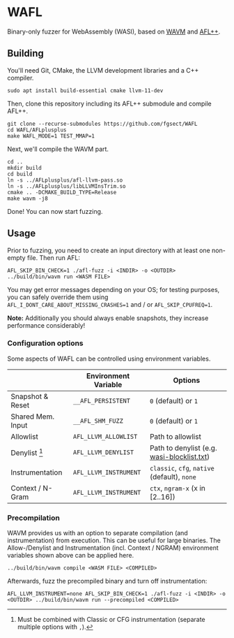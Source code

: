 
# WAFL

Binary-only fuzzer for WebAssembly (WASI), based on [WAVM](https://github.com/WAVM/WAVM)
and [AFL++](https://github.com/AFLplusplus/AFLplusplus).

## Building

You'll need Git, CMake, the LLVM development libraries and a C++ compiler.
```
sudo apt install build-essential cmake llvm-11-dev 
```
Then, clone this repository including its AFL++ submodule and compile AFL++.
```
git clone --recurse-submodules https://github.com/fgsect/WAFL
cd WAFL/AFLplusplus
make WAFL_MODE=1 TEST_MMAP=1
```
Next, we'll compile the WAVM part.
```
cd ..
mkdir build
cd build
ln -s ../AFLplusplus/afl-llvm-pass.so
ln -s ../AFLplusplus/libLLVMInsTrim.so
cmake .. -DCMAKE_BUILD_TYPE=Release
make wavm -j8
```
Done! You can now start fuzzing.

## Usage

Prior to fuzzing, you need to create an input directory with at least one
non-empty file. Then run AFL:
```
AFL_SKIP_BIN_CHECK=1 ./afl-fuzz -i <INDIR> -o <OUTDIR> ../build/bin/wavm run <WASM FILE>
```
You may get error messages depending on your OS;
for testing purposes, you can safely override them using
`AFL_I_DONT_CARE_ABOUT_MISSING_CRASHES=1` and / or `AFL_SKIP_CPUFREQ=1`.

**Note:** Additionally you should always enable snapshots, they increase
performance considerably!

### Configuration options

Some aspects of WAFL can be controlled using environment variables.

|                   | Environment Variable  | Options                         | 
|-------------------|-----------------------|---------------------------------|
| Snapshot & Reset  | `__AFL_PERSISTENT`    | `0` (default) or `1`            |
| Shared Mem. Input | `__AFL_SHM_FUZZ`      | `0` (default) or `1`            |
| Allowlist         | `AFL_LLVM_ALLOWLIST`  | Path to allowlist               |
| Denylist [^1]     | `AFL_LLVM_DENYLIST`   | Path to denylist (e.g. [wasi-blocklist.txt](wasi-blocklist.txt)) |
| Instrumentation   | `AFL_LLVM_INSTRUMENT` | `classic`, `cfg`, `native` (default), `none` |
| Context / N-Gram  | `AFL_LLVM_INSTRUMENT` | `ctx`, `ngram-x` (x in [2..16]) |

[^1]: Must be combined with Classic or CFG instrumentation
(separate multiple options with `,`).

### Precompilation

WAVM provides us with an option to separate compilation (and instrumentation)
from execution. This can be useful for large binaries.
The Allow-/Denylist and Instrumentation (incl. Context / NGRAM) environment
variables shown above can be applied here.
```
../build/bin/wavm compile <WASM FILE> <COMPILED>
```
Afterwards, fuzz the precompiled binary and turn off instrumentation:
```
AFL_LLVM_INSTRUMENT=none AFL_SKIP_BIN_CHECK=1 ./afl-fuzz -i <INDIR> -o <OUTDIR> ../build/bin/wavm run --precompiled <COMPILED>
```
